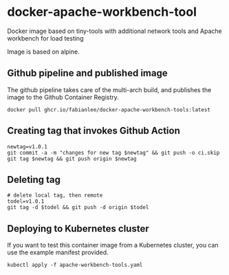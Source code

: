 # docker-apache-workbench-tool
Docker image based on tiny-tools with additional network tools and Apache workbench for load testing

Image is based on alpine.

## Github pipeline and published image

The github pipeline takes care of the multi-arch build, and publishes the image to the Github Container Registry.

```
docker pull ghcr.io/fabianlee/docker-apache-workbench-tools:latest
```

## Creating tag that invokes Github Action

```
newtag=v1.0.1
git commit -a -m "changes for new tag $newtag" && git push -o ci.skip
git tag $newtag && git push origin $newtag
```

## Deleting tag

```
# delete local tag, then remote
todel=v1.0.1
git tag -d $todel && git push -d origin $todel
```

## Deploying to Kubernetes cluster

If you want to test this container image from a Kubernetes cluster, you can use the example manifest provided.

```
kubectl apply -f apache-workbench-tools.yaml
```


